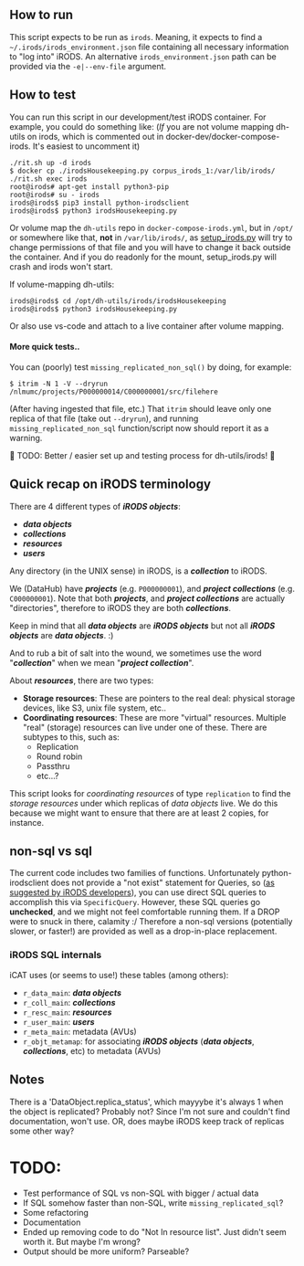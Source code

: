 ## How to run

This script expects to be run as `irods`. Meaning, it expects to find a
`~/.irods/irods_environment.json` file containing all necessary information to
"log into" iRODS. An alternative `irods_environment.json` path can be provided
via the `-e|--env-file` argument.

## How to test

You can run this script in our development/test iRODS container. For example,
you could do something like:
(*If* you are not volume mapping dh-utils on irods, which is commented out in
docker-dev/docker-compose-irods. It's easiest to uncomment it)
```
./rit.sh up -d irods
$ docker cp ./irodsHousekeeping.py corpus_irods_1:/var/lib/irods/
./rit.sh exec irods
root@irods# apt-get install python3-pip
root@irods# su - irods
irods@irods$ pip3 install python-irodsclient
irods@irods$ python3 irodsHousekeeping.py
```

Or volume map the `dh-utils` repo in `docker-compose-irods.yml`, but in `/opt/`
or somewhere like that, **not** in `/var/lib/irods/`, as
[setup_irods.py](https://github.com/irods/irods/blob/4.2.6/scripts/setup_irods.py#L232)
will try to change permissions of that file and you will have to change it back
outside the container. And if you do readonly for the mount, setup_irods.py
will crash and irods won't start.

If volume-mapping dh-utils:
```
irods@irods$ cd /opt/dh-utils/irods/irodsHousekeeping
irods@irods$ python3 irodsHousekeeping.py
```

Or also use vs-code and attach to a live container after volume mapping.

#### More quick tests..

You can (poorly) test `missing_replicated_non_sql()` by doing, for example:
```
$ itrim -N 1 -V --dryrun /nlmumc/projects/P000000014/C000000001/src/filehere
```
(After having ingested that file, etc.)
That `itrim` should leave only one replica of that file (take out `--dryrun`), and
running `missing_replicated_non_sql` function/script now should report it as a warning.

:construction: TODO: Better / easier set up and testing process for dh-utils/irods! :construction:


## Quick recap on iRODS terminology

There are 4 different types of **_iRODS objects_**:
* **_data objects_**
* **_collections_**
* **_resources_**
* **_users_**

Any directory (in the UNIX sense) in iRODS, is a **_collection_** to iRODS.

We (DataHub) have **_projects_** (e.g. `P000000001`), and **_project collections_**
(e.g. `C000000001`). Note that both **_projects_**, and **_project collections_** are
actually "directories", therefore to iRODS they are both **_collections_**.

Keep in mind that all **_data objects_** are **_iRODS objects_** but not all **_iRODS
objects_** are **_data objects_**. :)

And to rub a bit of salt into the wound, we sometimes use the word
"**_collection_**" when we mean "**_project collection_**".

About **_resources_**, there are two types:
* **Storage resources**: These are pointers to the real deal: physical storage
  devices, like S3, unix file system, etc..
* **Coordinating resources**: These are more "virtual" resources. Multiple
  "real" (storage) resources can live under one of these. There are subtypes to
  this, such as:
    * Replication
    * Round robin
    * Passthru
    * etc...?

This script looks for _coordinating resources_ of type `replication` to find
the _storage resources_ under which replicas of _data objects_ live. We do this
because we might want to ensure that there are at least 2 copies, for instance.

## non-sql vs sql

The current code includes two families of functions. Unfortunately
python-irodsclient does not provide a "not exist" statement for Queries, so
([as suggested by iRODS
developers](https://github.com/irods/irods/issues/2437)), you can use direct
SQL queries to accomplish this via `SpecificQuery`. However, these SQL queries
go **unchecked**, and we might not feel comfortable running them. If a DROP
were to snuck in there, calamity :/
Therefore a non-sql versions (potentially slower, or faster!) are provided as
well as a drop-in-place replacement.

### iRODS SQL internals

iCAT uses (or seems to use!) these tables (among others):
* `r_data_main`: **_data objects_**
* `r_coll_main`: **_collections_**
* `r_resc_main`: **_resources_**
* `r_user_main`: **_users_**
* `r_meta_main`: metadata (AVUs)
* `r_objt_metamap`: for associating **_iRODS objects_** (**_data objects_**, **_collections_**, etc) to metadata (AVUs)

## Notes
There is a 'DataObject.replica_status', which mayyybe it's always 1 when the
object is replicated? Probably not? Since I'm not sure and couldn't find
documentation, won't use.
OR, does maybe iRODS keep track of replicas some other way?

# TODO:
* Test performance of SQL vs non-SQL with bigger / actual data
* If SQL somehow faster than non-SQL, write `missing_replicated_sql`?
* Some refactoring
* Documentation
* Ended up removing code to do "Not In resource list". Just didn't seem worth it. But maybe I'm wrong?
* Output should be more uniform? Parseable?
